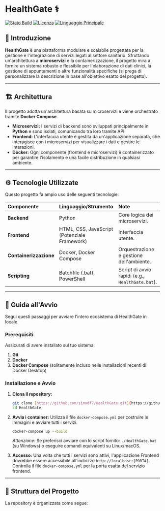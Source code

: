 # HealthGate ⚕️

[![Stato Build](https://img.shields.io/badge/Status-In%20Sviluppo-yellow.svg)](https://github.com/simodf7/HealthGate)
[![Licenza](https://img.shields.io/badge/License-MIT-blue.svg)](LICENSE)
[![Linguaggio Principale](https://img.shields.io/github/languages/top/simodf7/HealthGate?color=blueviolet)](https://github.com/simodf7/HealthGate)

## 📖 Introduzione

**HealthGate** è una piattaforma modulare e scalabile progettata per la gestione e l'integrazione di servizi legati al settore sanitario. Sfruttando un'architettura a **microservizi** e la containerizzazione, il progetto mira a fornire un sistema robusto e flessibile per l'elaborazione di dati clinici, la gestione di appuntamenti o altre funzionalità specifiche (si prega di personalizzare la descrizione in base all'obiettivo esatto del progetto).

---

## 🏗️ Architettura

Il progetto adotta un'architettura basata su microservizi e viene orchestrato tramite **Docker Compose**.

* **Microservizi:** I servizi di backend sono sviluppati principalmente in **Python** e sono isolati, comunicando tra loro tramite API.
* **Frontend:** L'interfaccia utente è gestita da un'applicazione separata, che interagisce con i microservizi per visualizzare i dati e gestire le interazioni.
* **Docker:** Ogni componente (frontend e microservizi) è containerizzato per garantire l'isolamento e una facile distribuzione in qualsiasi ambiente.

---

## ⚙️ Tecnologie Utilizzate

Questo progetto fa ampio uso delle seguenti tecnologie:

| Componente | Linguaggio/Strumento | Note |
| :--- | :--- | :--- |
| **Backend** | Python | Core logica dei microservizi. |
| **Frontend** | HTML, CSS, JavaScript (Potenziale Framework) | Interfaccia utente. |
| **Containerizzazione** | Docker, Docker Compose | Orquestrazione e gestione dell'ambiente. |
| **Scripting** | Batchfile (.bat), PowerShell | Script di avvio rapidi (e.g., `HealthGate.bat`). |

---

## 🚀 Guida all'Avvio

Segui questi passaggi per avviare l'intero ecosistema di HealthGate in locale.

### Prerequisiti

Assicurati di avere installato sul tuo sistema:

1.  **Git**
2.  **Docker**
3.  **Docker Compose** (solitamente incluso nelle installazioni recenti di Docker Desktop)

### Installazione e Avvio

1.  **Clona il repository:**
    ```bash
    git clone [https://github.com/simodf7/HealthGate.git](https://github.com/simodf7/HealthGate.git)
    cd HealthGate
    ```

2.  **Avvia i container:**
    Utilizza il file `docker-compose.yml` per costruire le immagini e avviare tutti i servizi.

    ```bash
    docker-compose up --build
    ```
    *Attenzione:* Se preferisci avviare con lo script fornito: `./HealthGate.bat` (su Windows) o eseguire comandi equivalenti su Linux/macOS.

3.  **Accesso:**
    Una volta che tutti i servizi sono attivi, l'applicazione Frontend dovrebbe essere accessibile all'indirizzo `http://localhost:[PORTA]`. Controlla il file `docker-compose.yml` per la porta esatta del servizio frontend.

---

## 📂 Struttura del Progetto

La repository è organizzata come segue:
